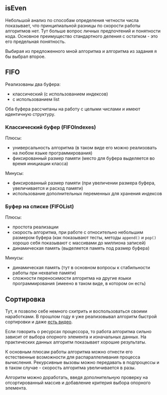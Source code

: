 ## isEven

Небольшой анализ по способам определения четности числа показывает, что принципиальной разницы по скорости работы алгоритмов нет. Тут больше вопрос личных предпочтений и понятности кода. Основное преимущество стандартного деления с остатком - это его предельная понятность.

Выбирая из предложенного мной алгоритма и алгоритма из задания я бы выбрал второе.

## FIFO

Реализованы два буфера: 

- классический (с использованием индексов)
- с использованием list

Оба буфера рассчитаны на работу с целыми числами и имеют идентичную структуру.

### Классический буфер (FIFOIndexes)

Плюсы:

- универсальность алгоритма (в таком виде его можно реализовать на любом языке программирования)
- фиксированный размер памяти (место для буфера выделяется во время инициации класса)

Минусы:

- фиксированный размер памяти (при увеличении размера буфера, увеличивается и расход памяти)
- использование дополнительных переменных для хранения индексов

### Буфер на списке (FIFOList)

Плюсы:

- простота реализации
- скорость алгоритма, при работе с относительно небольшим размером буфера (как показывают тесты, методы `append()` и `pop()` хорошо себя показывают с массивами до миллиона записей)
- динамическая память (выделяется память под размер буфера)

Минусы:

- динамическая память (тут в основном вопросы к стабильности работы при нехватке памяти)
- сложности переносимости алгоритма на другие языки программирования (имеено в таком виде, в котором он есть)

## Сортировка

Тут, я позволю себе немного схитрить и воспользоваться своими наработками. В прошлом году я уже реализовывал алгоритм быстрой сортировки и даже [есть видео](https://youtu.be/JBJb_BaucHs).

Если говорить о ресурсах процессора, то работа алгоритма сильно зависит от выбора опорного элемента и изначальных данных. На практических данных алгоритм показывает хорошие результаты.

К основным плюсам работы алгоритма можно отнести его естественные возможности для распараллеливания процесса вычисления. Рекурсивные вызовы можно передавать в подпроцессы и в таком случае - скорость алгоритма увеличивается в разы.

Алгоритм можно доработать, введя дополнительную проверку на отсортированный массив и добавление критерия выбора опорного элемента.